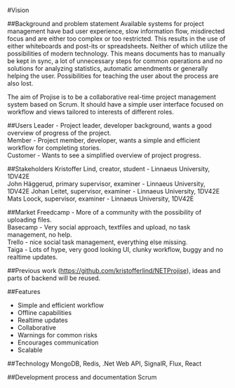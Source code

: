 #Vision

##Background and problem statement
Available systems for project management have bad user experience, slow information flow, misdirected focus and are either too complex or too restricted. This results in the use of either whiteboards and post-its or spreadsheets. Neither of which utilize the possibilities of modern technology. This means documents has to manually be kept in sync, a lot of unnecessary steps for common operations and no solutions for analyzing statistics, automatic amendments or generally helping the user. Possibilities for teaching the user about the process are also lost.

The aim of Projise is to be a collaborative real-time project management system based on Scrum. It should have a simple user interface focused on workflow and views tailored to interests of different roles.

##Users
Leader - Project leader, developer background, wants a good overview of progress of the project.  
Member - Project member, developer, wants a simple and efficient workflow for completing stories.  
Customer - Wants to see a simplified overview of project progress.

##Stakeholders
Kristoffer Lind, creator, student - Linnaeus University, 1DV42E  
John Häggerud, primary supervisor, examiner - Linnaeus University, 1DV42E
Johan Leitet, supervisor, examiner - Linnaeus University, 1DV42E  
Mats Loock, supervisor, examiner - Linnaeus University, 1DV42E  

##Market
Freedcamp - More of a community with the possibility of uploading files.  
Basecamp - Very social approach, textfiles and upload, no task management, no help.  
Trello - nice social task management, everything else missing.  
Taiga - Lots of hype, very good looking UI, clunky workflow, buggy and no realtime updates.  

##Previous work
(https://github.com/kristofferlind/NETProjise), ideas and parts of backend will be reused.

##Features
* Simple and efficient workflow
* Offline capabilities
* Realtime updates
* Collaborative
* Warnings for common risks
* Encourages communication
* Scalable

##Technology
MongoDB, Redis, .Net Web API, SignalR, Flux, React

##Development process and documentation
Scrum